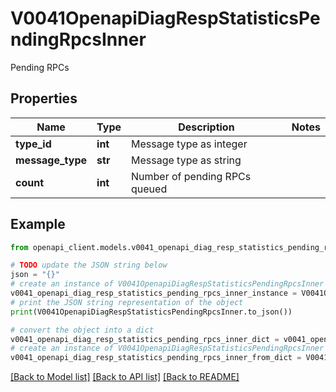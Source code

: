 # V0041OpenapiDiagRespStatisticsPendingRpcsInner

Pending RPCs

## Properties

Name | Type | Description | Notes
------------ | ------------- | ------------- | -------------
**type_id** | **int** | Message type as integer | 
**message_type** | **str** | Message type as string | 
**count** | **int** | Number of pending RPCs queued | 

## Example

```python
from openapi_client.models.v0041_openapi_diag_resp_statistics_pending_rpcs_inner import V0041OpenapiDiagRespStatisticsPendingRpcsInner

# TODO update the JSON string below
json = "{}"
# create an instance of V0041OpenapiDiagRespStatisticsPendingRpcsInner from a JSON string
v0041_openapi_diag_resp_statistics_pending_rpcs_inner_instance = V0041OpenapiDiagRespStatisticsPendingRpcsInner.from_json(json)
# print the JSON string representation of the object
print(V0041OpenapiDiagRespStatisticsPendingRpcsInner.to_json())

# convert the object into a dict
v0041_openapi_diag_resp_statistics_pending_rpcs_inner_dict = v0041_openapi_diag_resp_statistics_pending_rpcs_inner_instance.to_dict()
# create an instance of V0041OpenapiDiagRespStatisticsPendingRpcsInner from a dict
v0041_openapi_diag_resp_statistics_pending_rpcs_inner_from_dict = V0041OpenapiDiagRespStatisticsPendingRpcsInner.from_dict(v0041_openapi_diag_resp_statistics_pending_rpcs_inner_dict)
```
[[Back to Model list]](../README.md#documentation-for-models) [[Back to API list]](../README.md#documentation-for-api-endpoints) [[Back to README]](../README.md)


